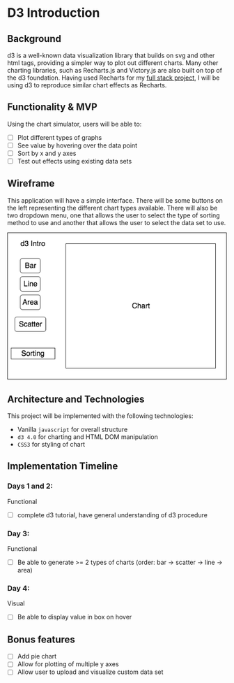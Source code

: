 # D3 Introduction

## Background

d3 is a well-known data visualization library that builds on svg and other html tags, providing a simpler way to plot out different charts. Many other charting libraries, such as Recharts.js and Victory.js are also built on top of the d3 foundation. Having used Recharts for my [full stack project](https://github.com/travelingpiano/Chartalize), I will be using d3 to reproduce similar chart effects as Recharts.

## Functionality & MVP

Using the chart simulator, users will be able to:

- [ ] Plot different types of graphs
- [ ] See value by hovering over the data point
- [ ] Sort by x and y axes
- [ ] Test out effects using existing data sets

## Wireframe

This application will have a simple interface. There will be some buttons on the left representing the different chart types available. There will also be two dropdown menu, one that allows the user to select the type of sorting method to use and another that allows the user to select the data set to use.

![wireframe](./wireframe/d3_intro.png)

## Architecture and Technologies

This project will be implemented with the following technologies:
- Vanilla `javascript` for overall structure
- `d3 4.0` for charting and HTML DOM manipulation
- `CSS3` for styling of chart

## Implementation Timeline

### Days 1 and 2:

Functional
- [ ] complete d3 tutorial, have general understanding of d3 procedure

### Day 3:

Functional
- [ ] Be able to generate >= 2 types of charts (order: bar -> scatter -> line -> area)

### Day 4:

Visual
- [ ] Be able to display value in box on hover

## Bonus features

- [ ] Add pie chart
- [ ] Allow for plotting of multiple y axes
- [ ] Allow user to upload and visualize custom data set

